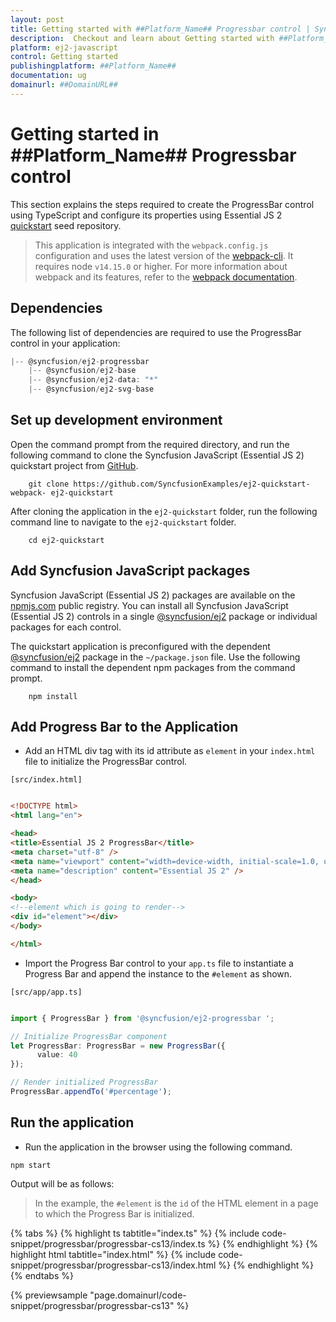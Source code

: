 ```yaml
---
layout: post
title: Getting started with ##Platform_Name## Progressbar control | Syncfusion
description:  Checkout and learn about Getting started with ##Platform_Name## Progressbar control of Syncfusion Essential JS 2 and more details.
platform: ej2-javascript
control: Getting started 
publishingplatform: ##Platform_Name##
documentation: ug
domainurl: ##DomainURL##
---
```


# Getting started in ##Platform_Name## Progressbar control

This section explains the steps required to create the ProgressBar control using TypeScript and configure its properties using Essential JS 2 [quickstart](https://github.com/SyncfusionExamples/ej2-quickstart-webpack-) seed repository.

> This application is integrated with the `webpack.config.js` configuration and uses the latest version of the [webpack-cli](https://webpack.js.org/api/cli/#commands). It requires node `v14.15.0` or higher. For more information about webpack and its features, refer to the [webpack documentation](https://webpack.js.org/guides/getting-started/).

## Dependencies

The following list of dependencies are required to use the ProgressBar control in your application:

```javascript
|-- @syncfusion/ej2-progressbar
    |-- @syncfusion/ej2-base
    |-- @syncfusion/ej2-data: "*"
    |-- @syncfusion/ej2-svg-base
```

## Set up development environment

Open the command prompt from the required directory, and run the following command to clone the Syncfusion JavaScript (Essential JS 2) quickstart project from [GitHub](https://github.com/SyncfusionExamples/ej2-quickstart-webpack-).

```
    git clone https://github.com/SyncfusionExamples/ej2-quickstart-webpack- ej2-quickstart
```

After cloning the application in the `ej2-quickstart` folder, run the following command line to navigate to the `ej2-quickstart` folder.

```
    cd ej2-quickstart
```

## Add Syncfusion JavaScript packages

Syncfusion JavaScript (Essential JS 2) packages are available on the [npmjs.com](https://www.npmjs.com/~syncfusionorg) public registry. You can install all Syncfusion JavaScript (Essential JS 2) controls in a single [@syncfusion/ej2](https://www.npmjs.com/package/@syncfusion/ej2) package or individual packages for each control.

The quickstart application is preconfigured with the dependent [@syncfusion/ej2](https://www.npmjs.com/package/@syncfusion/ej2) package in the `~/package.json` file. Use the following command to install the dependent npm packages from the command prompt.

```
    npm install
```

## Add Progress Bar to the Application

* Add an HTML div tag with its id attribute as `element` in your `index.html` file to initialize the ProgressBar control.

`[src/index.html]`

```html

<!DOCTYPE html>
<html lang="en">

<head>
<title>Essential JS 2 ProgressBar</title>
<meta charset="utf-8" />
<meta name="viewport" content="width=device-width, initial-scale=1.0, user-scalable=no" />
<meta name="description" content="Essential JS 2" />
</head>

<body>
<!--element which is going to render-->
<div id="element"></div>
</body>

</html>
```

* Import the Progress Bar control to your `app.ts` file to instantiate a Progress Bar and append the  instance to the `#element` as shown.

`[src/app/app.ts]`

```ts

import { ProgressBar } from '@syncfusion/ej2-progressbar ';

// Initialize ProgressBar component
let ProgressBar: ProgressBar = new ProgressBar({
      value: 40
});

// Render initialized ProgressBar
ProgressBar.appendTo('#percentage');

```

## Run the application

* Run the application in the browser using the following command.

```
npm start
```

Output will be as follows:

> In the example, the `#element` is the `id` of the HTML element in a page to which the Progress Bar is initialized.

{% tabs %}
{% highlight ts tabtitle="index.ts" %}
{% include code-snippet/progressbar/progressbar-cs13/index.ts %}
{% endhighlight %}
{% highlight html tabtitle="index.html" %}
{% include code-snippet/progressbar/progressbar-cs13/index.html %}
{% endhighlight %}
{% endtabs %}
          
{% previewsample "page.domainurl/code-snippet/progressbar/progressbar-cs13" %}